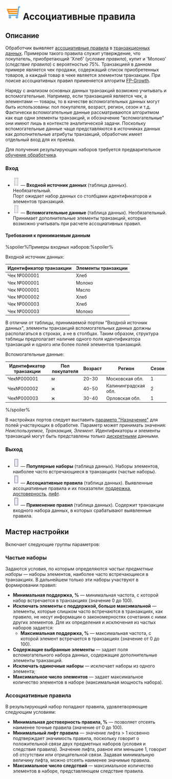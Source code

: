 # ![](../../images/icons/vendors/assnrules.svg) Ассоциативные правила

## Описание

Обработчик выявляет [ассоциативные правила](https://wiki.loginom.ru/articles/association-rules.html) в [транзакционных данных](https://wiki.loginom.ru/articles/transaction.html). Примером такого правила служит утверждение, что покупатель, приобретающий 'Хлеб' (*условие правила*), купит и 'Молоко' (*следствие правила*) с вероятностью 75%. Транзакцией в данном примере является чек продажи, содержащий список приобретенных товаров, а каждый товар в чеке является элементом транзакции. При поиске ассоциативных правил применяется алгоритм [FP-Growth](https://basegroup.ru/community/articles/fpg).

Наряду с анализом основных данных транзакций возможно учитывать и вспомогательные. Например, если транзакцией является чек, а элементами — товары, то в качестве вспомогательных данных могут быть использованы: пол покупателя, возраст, регион, сезон и т.д. Фактически вспомогательные данные рассматриваются алгоритмом как еще одни элементы транзакций, и обозначение "вспомогательные" они имеют лишь в контексте аналитической задачи. Поскольку вспомогательные данные чаще представляются в источниках данных как дополнительные атрибуты транзакций, обработчик имеет отдельный вход для их приема.

Для получения результирующих наборов требуется предварительное [обучение обработчика](../../scenario/training-processors.md).

### Вход

* ![](../../media/app/icons/ports/optional-table-inactive.svg) — **Входной источник данных** (таблица данных). Необязательный.<br>
Порт ожидает набор данных со столбцами идентификаторов и элементов транзакций.
* ![](../../media/app/icons/ports/optional-table-inactive.svg) — **Вспомогательные данные** (таблица данных). Необязательный.<br>
Принимает дополнительные элементы транзакций, которые возможно учитывать при расчете ассоциативных правил.

#### Требования к принимаемым данным

%spoiler%Примеры входных наборов:%spoiler%

Входной источник данных:

 | Идентификатор транзакции | Элементы транзакции |
 | -------- | -------- |
 | Чек №000001 | Хлеб |
 | Чек №000001 | Молоко |
 | Чек №000001 | Масло |
 | Чек №000002 | Хлеб |
 | Чек №000003 | Хлеб |
 | Чек №000003 | Молоко |

В отличии от таблицы, принимаемой портом "Входной источник данных", элементы транзакций вспомогательных данных должны располагаться в строках, а не в столбцах. Таким образом, структура таблицы предполагает наличие одного поля идентификатора транзакций и одного или более полей элементов транзакций.

Вспомогательные данные:

 | Идентификатор транзакции | Пол покупателя | Возраст | Регион | Сезон |
 | -------- | -------- | -------- | -------- | -------- |
 | Чек№000001 | м | 20-30 | Московская обл. | 1 |
 | Чек№000002 | ж | 40-50 | Калининградская обл. | 2 |
 | Чек№000003 | ж | 30-40 | Орловская обл. | 1 |

%/spoiler%

В настройках портов следует выставить [параметр "Назначение"](../../data/datasetfieldoptions.md) для полей участвующих в обработке. Параметр может принимать значения: *Неиспользуемое, Транзакция, Элемент*. Идентификаторы и элементы транзакций могут быть представлены только [дискретными](../../data/datatype.md) данными.

### Выход

* ![](../../media/app/icons/ports/table-inactive.svg) — **Популярные наборы** (таблица данных). Наборы элементов, наиболее часто встречающиеся в транзакциях (частые наборы).
* ![](../../media/app/icons/ports/table-inactive.svg) — **Ассоциативные правила** (таблица данных). Выявленные ассоциативные правила и их показатели: [поддержка](https://wiki.loginom.ru/articles/association-rule-support.html), [достоверность](https://wiki.loginom.ru/articles/rule-confidence.html), [лифт](https://wiki.loginom.ru/articles/lift-of-association-rule.html).
* ![](../../media/app/icons/ports/table-inactive.svg) — **Применение правил** (таблица данных). Содержит транзакции входного набора данных, в которых срабатывают выявленные правила.

## Мастер настройки

Включает следующие группы параметров:

### Частые наборы

Задаются условия, по которым определяются *частые предметные наборы* — наборы элементов, наиболее часто встречающиеся в транзакциях. В дальнейшем только эти наборы участвуют в формировании правил:

* **Минимальная поддержка, %** — минимальная частота, с которой набор встречается в транзакциях (значение 0 до 100).
* **Исключать элементы с поддержкой, больше максимальной** — элементы, которые слишком часто встречаются в транзакциях, как правило, не несут информации о закономерностях сочетания с ними других элементов. Для их определения и исключения из частых наборов задается:
  * **Максимальная поддержка, %** — максимальная частота, с которой элемент встречается в транзакциях (значение от 0 до 100).
* **Содержащие выбранные элементы** — задает поля вспомогательного набора данных, содержащие дополнительные элементы транзакций.
* **Исключать одиночные наборы** — исключает наборы из одного элемента;
* **Максимальное число элементов** — задает максимальное количество элементов в наборе (максимальная мощность набора).

### Ассоциативные правила

В результирующий набор попадают правила, удовлетворяющие следующим условиям:

* **Минимальная достоверность правила, %** — позволяет отсеять наименее точные правила (значение от 0 до 100).
* **Минимальный лифт правила** — значение лифта > 1 косвенно подтверждает значимость правила, поскольку говорит о положительной связи двух предметных наборов (условия и следствия правила). Значение лифта, равное или меньшее 1, говорит об отсутствии или отрицательной связи. Задавая минимальную величину лифта, можно отсеять наименее значимые правила.
* **Максимальное число следствий** — максимальное количество элементов в наборе, представляющем следствие правила.
